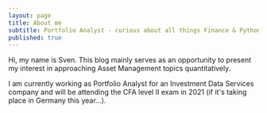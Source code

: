 ```yaml
---
layout: page
title: About me
subtitle: Portfolio Analyst - curious about all things Finance & Python
published: true
---
```


Hi, my name is Sven. This blog mainly serves as an opportunity to present my interest in approaching Asset Management topics quantitatively. 

I am currently working as Portfolio Analyst for an Investment Data Services company and will be attending the CFA level II exam in 2021 (if it's taking place in Germany this year...).



